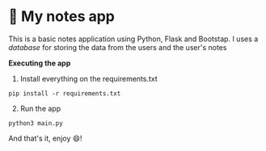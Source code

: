 # 📝 My notes app

This is a basic notes application using Python, Flask and Bootstap. I uses a *database* for storing the data from the users and the user's notes

**Executing the app**

1. Install everything on the requirements.txt
~~~
pip install -r requirements.txt
~~~

2. Run the app
~~~
python3 main.py
~~~

And that's it, enjoy 😄!